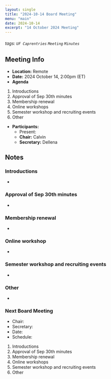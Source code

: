 ```yaml
---
layout: single
title: "2024-10-14 Board Meeting"
menu: "main"
date: 2024-10-14
excerpt: "14 October 2024 Meeting"
---
```


###### tags: `UF Caprentries` `Meeting` `Minutes`

## Meeting Info

- **Location:** Remote
- **Date:** 2024 October 14, 2:00pm (ET)
- **Agenda**

1. Introductions
2. Approval of Sep 30th minutes
3. Membership renewal
4. Online workshops
5. Semester workshop and recruiting events
6. Other

- **Participants:**
    - Present: 
    - **Chair:** Calvin
    - **Secretary:** Dellena

## Notes
<!-- Other important details discussed during the meeting can be entered here. -->

### Introductions
* 

### Approval of Sep 30th minutes
* 

### Membership renewal
* 

### Online workshop
* 

### Semester workshop and recruiting events
* 

### Other
* 

### Next Board Meeting
* Chair: 
* Secretary: 
* Date: 
* Schedule:

1. Introductions
2. Approval of Sep 30th minutes
3. Membership renewal
4. Online workshops
5. Semester workshop and recruiting events
6. Other

